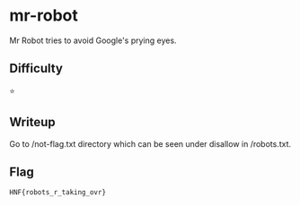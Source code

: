 # mr-robot

Mr Robot tries to avoid Google's prying eyes.

## Difficulty

⭐️️️

## Writeup

Go to /not-flag.txt directory which can be seen under disallow in /robots.txt.

## Flag

`HNF{robots_r_taking_ovr}`
